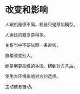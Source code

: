 # 改变和影响
人跟机器很不同，机器只是原始模型。

人远比机器复杂得多。

关系当中不要试图一条直线，

直接改变别人，

而是用更高级的手段，绕到对方背后。

使用大环境影响对方的选择。

主动或者被动。